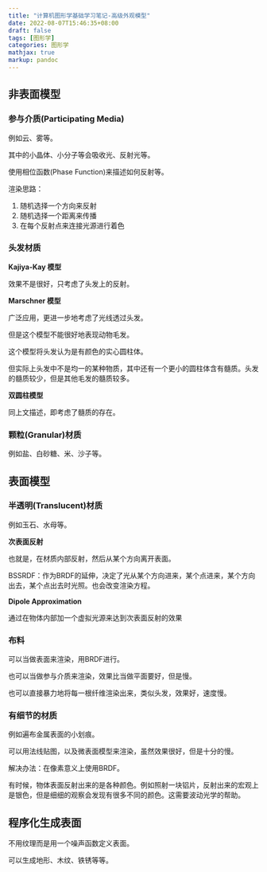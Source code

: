 ```yaml
---
title: "计算机图形学基础学习笔记-高级外观模型"
date: 2022-08-07T15:46:35+08:00
draft: false
tags: [图形学]
categories: 图形学
mathjax: true
markup: pandoc
---
```


## 非表面模型

### 参与介质(Participating Media)

例如云、雾等。

其中的小晶体、小分子等会吸收光、反射光等。

使用相位函数(Phase Function)来描述如何反射等。

渲染思路：

1. 随机选择一个方向来反射
2. 随机选择一个距离来传播
3. 在每个反射点来连接光源进行着色

### 头发材质

**Kajiya-Kay 模型**

效果不是很好，只考虑了头发上的反射。

**Marschner 模型**

广泛应用，更进一步地考虑了光线透过头发。

但是这个模型不能很好地表现动物毛发。

这个模型将头发认为是有颜色的实心圆柱体。

但实际上头发中不是均一的某种物质，其中还有一个更小的圆柱体含有髓质。头发的髓质较少，但是其他毛发的髓质较多。

**双圆柱模型**

同上文描述，即考虑了髓质的存在。

### 颗粒(Granular)材质

例如盐、白砂糖、米、沙子等。

## 表面模型

### 半透明(Translucent)材质

例如玉石、水母等。

**次表面反射**

也就是，在材质内部反射，然后从某个方向离开表面。

BSSRDF：作为BRDF的延伸，决定了光从某个方向进来，某个点进来，某个方向出去，某个点出去时光照。也会改变渲染方程。

**Dipole Approximation**

通过在物体内部加一个虚拟光源来达到次表面反射的效果

### 布料

可以当做表面来渲染，用BRDF进行。

也可以当做参与介质来渲染，效果比当做平面要好，但是慢。

也可以直接暴力地将每一根纤维渲染出来，类似头发，效果好，速度慢。

### 有细节的材质

例如遍布金属表面的小划痕。

可以用法线贴图，以及微表面模型来渲染，虽然效果很好，但是十分的慢。

解决办法：在像素意义上使用BRDF。

有时候，物体表面反射出来的是各种颜色。例如照射一块铝片，反射出来的宏观上是银色，但是细细的观察会发现有很多不同的颜色。这需要波动光学的帮助。

## 程序化生成表面

不用纹理而是用一个噪声函数定义表面。

可以生成地形、木纹、铁锈等等。
